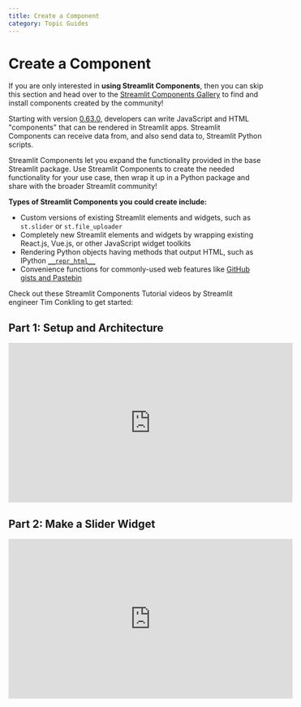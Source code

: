```yaml
---
title: Create a Component
category: Topic Guides
---
```


# Create a Component

<Note>

If you are only interested in **using Streamlit Components**, then you can skip this section and
head over to the [Streamlit Components Gallery](https://streamlit.io/components) to find and install
components created by the community!

</Note>

Starting with version [0.63.0](changelog.html#version-0-63-0), developers can write JavaScript and HTML "components" that can be rendered in Streamlit apps. Streamlit Components can receive data from, and also send data to, Streamlit Python scripts.

Streamlit Components let you expand the functionality provided in the base Streamlit package. Use Streamlit Components to create the needed functionality for your use case, then wrap it up in a Python package and share with the broader Streamlit community!

**Types of Streamlit Components you could create include:**

- Custom versions of existing Streamlit elements and widgets, such as `st.slider` or `st.file_uploader`
- Completely new Streamlit elements and widgets by wrapping existing React.js, Vue.js, or other JavaScript widget toolkits
- Rendering Python objects having methods that output HTML, such as IPython [`__repr_html__`](https://ipython.readthedocs.io/en/stable/config/integrating.html#rich-display)
- Convenience functions for commonly-used web features like [GitHub gists and Pastebin](https://github.com/randyzwitch/streamlit-embedcode)

Check out these Streamlit Components Tutorial videos by Streamlit engineer Tim Conkling to get started:

## Part 1: Setup and Architecture

<iframe width="560" height="315" src="https://www.youtube-nocookie.com/embed/BuD3gILJW-Q" title="YouTube video player" frameborder="0" allow="accelerometer; autoplay; clipboard-write; encrypted-media; gyroscope; picture-in-picture" allowfullscreen></iframe>

## Part 2: Make a Slider Widget

<iframe width="560" height="315" src="https://www.youtube.com/embed/QjccJl_7Jco" title="YouTube video player" frameborder="0" allow="accelerometer; autoplay; clipboard-write; encrypted-media; gyroscope; picture-in-picture" allowfullscreen></iframe>
